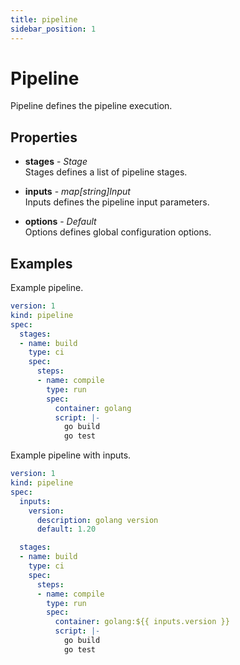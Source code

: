 ```yaml
---
title: pipeline
sidebar_position: 1
---
```


# Pipeline

Pipeline defines the pipeline execution.

## Properties
<!-- properties / start -->
* __stages__ - _Stage_<br/>
  Stages defines a list of pipeline stages.

* __inputs__ - _map[string]Input_<br/>
  Inputs defines the pipeline input parameters.

* __options__ - _Default_<br/>
  Options defines global configuration options.

<!-- properties / end -->

## Examples

Example pipeline.

```yaml {} showLineNumbers
version: 1
kind: pipeline
spec:
  stages:
  - name: build
    type: ci
    spec:
      steps:
      - name: compile
        type: run
        spec:
          container: golang
          script: |-
            go build
            go test
```

Example pipeline with inputs.

```yaml {} showLineNumbers
version: 1
kind: pipeline
spec:
  inputs:
    version:
      description: golang version
      default: 1.20

  stages:
  - name: build
    type: ci
    spec:
      steps:
      - name: compile
        type: run
        spec:
          container: golang:${{ inputs.version }}
          script: |-
            go build
            go test
```

